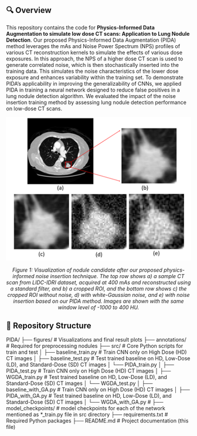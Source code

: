 ## 🔍 Overview
This repository contains the code for **Physics-Informed Data Augmentation to simulate low dose CT scans: Application to Lung Nodule Detection**.
Our proposed Physics-Informed Data Augmentation (PIDA) method leverages the mAs and Noise Power Spectrum (NPS) profiles of various CT reconstruction
kernels to simulate the effects of various dose exposures. In this approach, the NPS
of a higher dose CT scan is used to generate correlated noise, which is then stochastically inserted into the training data. This simulates the noise characteristics of the
lower dose exposure and enhances variability within the training set. To demonstrate
PIDA’s applicability in improving the generalizability of CNNs, we applied PIDA in
training a neural network designed to reduce false positives in a lung nodule detection
algorithm. We evaluated the impact of the noise insertion training method by assessing
lung nodule detection performance on low-dose CT scans.


<p align="center">
  <img src="images/cropped_nodules_2.png" alt="Example Image" width="600"/>
</p>
<p align="center"><em>Figure 1: Visualization of nodule candidate after our proposed physics-informed noise insertion technique. The top row shows a) a sample CT scan from LIDC-IDRI dataset, acquired at 400 mAs and reconstructed using a standard filter, and b) a cropped ROI, and the bottom row shows c) the cropped ROI without noise, d) with white-Gaussian noise, and e) with noise insertion based on our PIDA method. Images are shown with the same window level of -1000 to 400 HU.</em></p>

## 📁 Repository Structure

PIDA/
├── figures/                  # Visualizations and final result plots
├── annotations/              # Required for preprocessing nodules
├── src/                      # Core Python scripts for train and test
│   ├── baseline_train.py     # Train CNN only on High Dose (HD) CT images
│   ├── baseline_test.py      # Test trained baseline on HD, Low-Dose (LD), and Standard-Dose (SD) CT images
│   └── PIDA_train.py
│   ├── PIDA_test.py          # Train CNN only on High Dose (HD) CT images
│   ├── WGDA_train.py         # Test trained baseline on HD, Low-Dose (LD), and Standard-Dose (SD) CT images
│   └── WGDA_test.py
│   ├── baseline_with_GA.py   # Train CNN only on High Dose (HD) CT images
│   ├── PIDA_with_GA.py       # Test trained baseline on HD, Low-Dose (LD), and Standard-Dose (SD) CT images
│   └── WGDA_with_GA.py       # 
├── model_checkpoints/        # model checkpoints for each of the network mentioned as *_train.py file in src directory
├── requirements.txt          # Required Python packages
├── README.md                 # Project documentation (this file)
